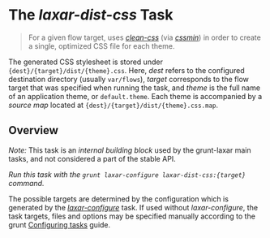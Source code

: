 # The *laxar-dist-css* Task

> For a given flow target, uses [*clean-css*](https://github.com/jakubpawlowicz/clean-css) (via [*cssmin*](https://github.com/gruntjs/grunt-contrib-cssmin)) in order to create a single, optimized CSS file for each theme.

The generated CSS stylesheet is stored under `{dest}/{target}/dist/{theme}.css`.
Here, *dest* refers to the configured destination directory (usually `var/flows`), *target* corresponds to the flow target that was specified when running the task, and *theme* is the full name of an application theme, or `default.theme`.
Each theme is accompanied by a *source map* located at `{dest}/{target}/dist/{theme}.css.map`.


## Overview

*Note:* This task is an *internal building block* used by the grunt-laxar main tasks, and not considered a part of the stable API.

*Run this task with the `grunt laxar-configure laxar-dist-css:{target}` command.*

The possible targets are determined by the configuration which is generated by the [*laxar-configure*](laxar-configure.md) task.
If used without *laxar-configure*, the task targets, files and options may be specified manually according to the grunt
[Configuring tasks](http://gruntjs.com/configuring-tasks) guide.
